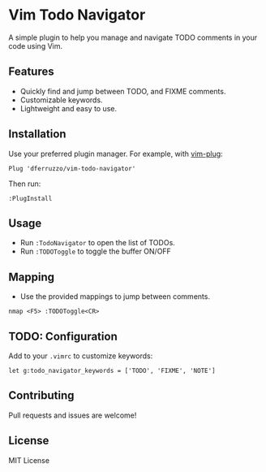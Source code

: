 # Vim Todo Navigator

A simple plugin to help you manage and navigate TODO comments in your code using Vim.

## Features

- Quickly find and jump between TODO, and FIXME comments.
- Customizable keywords.
- Lightweight and easy to use.

## Installation

Use your preferred plugin manager. For example, with [vim-plug](https://github.com/junegunn/vim-plug):

```vim
Plug 'dferruzzo/vim-todo-navigator'
```

Then run:

```
:PlugInstall
```

## Usage

- Run `:TodoNavigator` to open the list of TODOs.
- Run `:TODOToggle` to toggle the buffer ON/OFF

## Mapping

- Use the provided mappings to jump between comments.

```
nmap <F5> :TODOToggle<CR>
```

## TODO: Configuration

Add to your `.vimrc` to customize keywords:

```vim
let g:todo_navigator_keywords = ['TODO', 'FIXME', 'NOTE']
```

## Contributing

Pull requests and issues are welcome!

## License

MIT License
